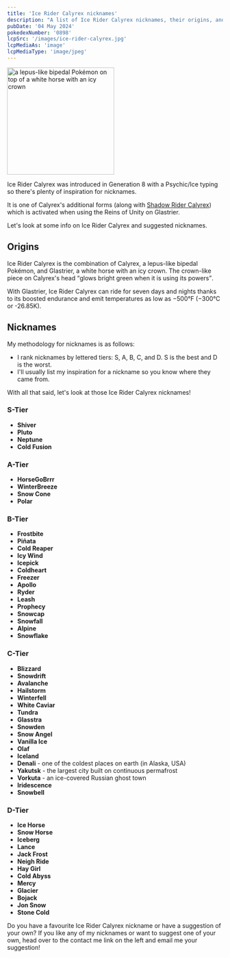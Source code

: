 ```yaml
---
title: 'Ice Rider Calyrex nicknames'
description: "A list of Ice Rider Calyrex nicknames, their origins, and why I think they're cool."
pubDate: '04 May 2024'
pokedexNumber: '0898'
lcpSrc: '/images/ice-rider-calyrex.jpg'
lcpMediaAs: 'image'
lcpMediaType: 'image/jpeg'
---
```


<div class="img-center">
	<img src="/images/ice-rider-calyrex.jpg" width="250px" height="250px" alt="a lepus-like bipedal Pokémon on top of a white horse with an icy crown">
</div>

Ice Rider Calyrex was introduced in Generation 8 with a Psychic/Ice typing so there's plenty of inspiration for nicknames.

It is one of Calyrex's additional forms (along with [Shadow Rider Calyrex](/nicknames/shadow-rider-calyrex/)) which is activated when using the Reins of Unity on Glastrier.

Let's look at some info on Ice Rider Calyrex and suggested nicknames.

## Origins

Ice Rider Calyrex is the combination of Calyrex, a lepus-like bipedal Pokémon, and Glastrier, a white horse with an icy crown. The crown-like piece on Calyrex's head <q cite="https://bulbapedia.bulbagarden.net/wiki/Calyrex_(Pok%C3%A9mon)">glows bright green when it is using its powers</q>.

With Glastrier, Ice Rider Calyrex can ride for seven days and nights thanks to its boosted endurance and emit temperatures as low as −500°F (−300°C or -26.85K).

## Nicknames

My methodology for nicknames is as follows:

* I rank nicknames by lettered tiers: S, A, B, C, and D. S is the best and D is the worst.
* I'll usually list my inspiration for a nickname so you know where they came from.

With all that said, let's look at those Ice Rider Calyrex nicknames!

### S-Tier

* **Shiver**
* **Pluto**
* **Neptune**
* **Cold Fusion**

### A-Tier

* **HorseGoBrrr**
* **WinterBreeze**
* **Snow Cone**
* **Polar**

### B-Tier

* **Frostbite**
* **Piñata**
* **Cold Reaper**
* **Icy Wind**
* **Icepick**
* **Coldheart**
* **Freezer**
* **Apollo**
* **Ryder**
* **Leash**
* **Prophecy**
* **Snowcap**
* **Snowfall**
* **Alpine**
* **Snowflake**

### C-Tier

* **Blizzard**
* **Snowdrift**
* **Avalanche**
* **Hailstorm**
* **Winterfell**
* **White Caviar**
* **Tundra**
* **Glasstra**
* **Snowden**
* **Snow Angel**
* **Vanilla Ice**
* **Olaf**
* **Iceland**
* **Denali** - one of the coldest places on earth (in Alaska, USA)
* **Yakutsk** - the largest city built on continuous permafrost
* **Vorkuta** - an ice-covered Russian ghost town
* **Iridescence**
* **Snowbell**

### D-Tier

* **Ice Horse**
* **Snow Horse**
* **Iceberg**
* **Lance**
* **Jack Frost**
* **Neigh Ride**
* **Hay Girl**
* **Cold Abyss**
* **Mercy**
* **Glacier**
* **Bojack**
* **Jon Snow**
* **Stone Cold**

Do you have a favourite Ice Rider Calyrex nickname or have a suggestion of your own? If you like any of my nicknames or want to suggest one of your own, head over to the contact me link on the left and email me your suggestion!